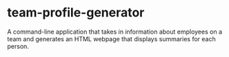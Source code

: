 # team-profile-generator
 A command-line application that takes in information about employees on a team and generates an HTML webpage that displays summaries for each person.
